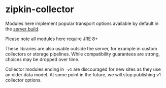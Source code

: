 # zipkin-collector

Modules here implement popular transport options available by default in
the [server build](../zipkin-server).

Please note all modules here require JRE 8+

These libraries are also usable outside the server, for example in
custom collectors or storage pipelines. While compatibility guarantees
are strong, choices may be dropped over time.

Collector modules ending in `-v1` are discouraged for new sites as they
use an older data model. At some point in the future, we will stop
publishing v1 collector options.
